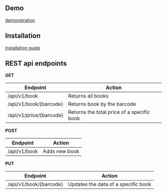## Demo

[demonstration](https://youtu.be/dUCTN6yppw8)

## Installation

[Installation guide](https://youtu.be/ElyXO8QUFH8)

## REST api endpoints

**GET**

| Endpoint | Action |
| ------ | ------ |
| /api/v1/book | Returns all books |
| /api/v1/book/{barcode} | Returns book by the barcode |
| /api/v1/price/{barcode} | Returns the total price of a specific book |

**POST**

| Endpoint | Action |
| ------ | ------ |
| /api/v1/book | Adds new book |

**PUT**

| Endpoint | Action |
| ------ | ------ |
| /api/v1/book/{barcode} | Updates the data of a specific book |
